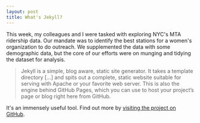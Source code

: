 ```yaml
---
layout: post
title: What's Jekyll?
---
```


This week, my colleagues and I were tasked with exploring NYC's MTA ridership data. Our mandate was to identify the best stations for a women's organization to do outreach. We supplemented the data with some demographic data, but the core of our efforts were on munging and tidying the dataset for analysis. 



> Jekyll is a simple, blog aware, static site generator. It takes a template directory [...] and spits out a complete, static website suitable for serving with Apache or your favorite web server. This is also the engine behind GitHub Pages, which you can use to host your project’s page or blog right here from GitHub.

It's an immensely useful tool. Find out more by [visiting the project on GitHub](https://github.com/jekyll/jekyll).
